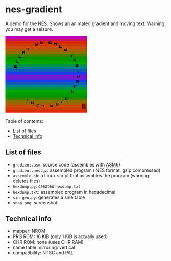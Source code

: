 # nes-gradient
A demo for the [NES](https://en.wikipedia.org/wiki/Nintendo_Entertainment_System). Shows an animated gradient and moving text. Warning: you may get a seizure.

![screenshot](snap.png)

Table of contents:
* [List of files](#list-of-files)
* [Technical info](#technical-info)

## List of files
* `gradient.asm`: source code (assembles with [ASM6](https://www.romhacking.net/utilities/674/))
* `gradient.nes.gz`: assembled program (iNES format, gzip compressed)
* `assemble.sh`: a Linux script that assembles the program (warning: deletes files)
* `hexdump.py`: creates `hexdump.txt`
* `hexdump.txt`: assembled program in hexadecimal
* `sin-gen.py`: generates a sine table
* `snap.png`: screenshot

## Technical info
* mapper: NROM
* PRG ROM: 16 KiB (only 1 KiB is actually used)
* CHR ROM: none (uses CHR RAM)
* name table mirroring: vertical
* compatibility: NTSC and PAL
